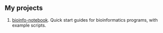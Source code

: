 ## My projects
1. [bioinfo-notebook](https://rnnh.github.io/bioinfo-notebook). Quick start guides for bioinformatics programs, with example scripts.
